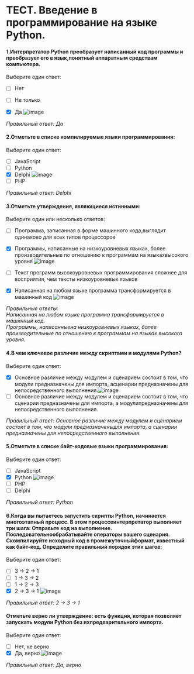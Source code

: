 # ТЕСТ. Введение в программирование на языке Python.

#### 1.Интерпретатор Python преобразует написанный код программы и преобразует его в язык,понятный аппаратным средствам компьютера.
Выберите один ответ:
- [ ] Нет
- [ ] Не только
- [X] Да ![image](https://github.com/tvgVita69/python_begin/assets/98489171/218881b2-9d44-48c6-905f-be322d807649)


*Правильный ответ: Да*

#### 2.Отметьте в списке компилируемые языки программирования:
Выберите один ответ:
- [ ] JavaScript
- [ ] Python
- [X] Delphi ![image](https://github.com/tvgVita69/python_begin/assets/98489171/6da7eec0-e6dd-4dd4-ac8f-f152021a584c)
- [ ] PHP

*Правильный ответ: Delphi*

#### 3.Отметьте утверждения, являющиеся истинными:
Выберите один или несколько ответов:
- [ ] Программа, записанная в форме машинного кода,выглядит одинаково для всех типов процессоров
- [X] Программы, написанные на низкоуровневых языках, более производительные по отношению к программам на языкахвысокого уровня ![image](https://github.com/tvgVita69/python_begin/assets/98489171/947e8222-ad14-449d-97df-385b11cac334)

- [ ] Текст программ высокоуровневых программирования сложнее для восприятия, чем тексты низкоуровневых языков 
- [X] Написанная на любом языке программа трансформируется в машинный код ![image](https://github.com/tvgVita69/python_begin/assets/98489171/60d6ff07-52ea-4505-83c6-d4aa2b652b4e)


*Правильные ответы:<br>Написанная на любом языке программа трансформируется в машинный код. <br>Программы, написанныена низкоуровневых языках, более производительные по отношению к программам на языках высокого уровня.*

#### 4.В чем ключевое различие между скриптами и модулями Python?
Выберите один ответ:
- [X] Основное различие между модулем и сценарием состоит в том, что модули предназначены для импорта, асценарии предназначены для непосредственного выполнения.![image](https://github.com/tvgVita69/python_begin/assets/98489171/60d6ff07-52ea-4505-83c6-d4aa2b652b4e)
- [ ] Основное различие между модулем и сценарием состоит в том, что сценарии предназначены для импорта, а модулипредназначены для непосредственного выполнения.

*Правильный ответ: Основное различие между модулем и сценарием состоит в том, что модули предназначеныдля импорта, а сценарии предназначены для непосредственного выполнения.*

#### 5.Отметьте в списке байт-кодовые языки программирования:
Выберите один ответ:
- [ ] JavaScript
- [X] Python ![image](https://github.com/tvgVita69/python_begin/assets/98489171/60d6ff07-52ea-4505-83c6-d4aa2b652b4e)
- [ ] PHP
- [ ] Delphi

*Правильный ответ: Python*

#### 6.Когда вы пытаетесь запустить скрипты Python, начинается многоэтапный процесс. В этом процессеинтерпретатор выполняет три шага: Отправьте код на выполнение. Последовательнообрабатывайте операторы вашего сценария. Скомпилируйте исходный код в промежуточныйформат, известный как байт-код. Определите правильный порядок этих шагов:
Выберите один ответ:
- [ ] 3 → 2 → 1
- [ ] 1 → 3 → 2
- [ ] 1 → 2 → 3 
- [X] 2 → 3 → 1 ![image](https://github.com/tvgVita69/python_begin/assets/98489171/60d6ff07-52ea-4505-83c6-d4aa2b652b4e)

*Правильный ответ: 2 → 3 → 1*

#### Отметьте верно ли утверждение: есть функция, которая позволяет запускать модули Python без ихпредварительного импорта.
Выберите один ответ:
- [ ] Нет, не верно
- [X] Да, верно ![image](https://github.com/tvgVita69/python_begin/assets/98489171/60d6ff07-52ea-4505-83c6-d4aa2b652b4e)

*Правильный ответ: Да, верно*


